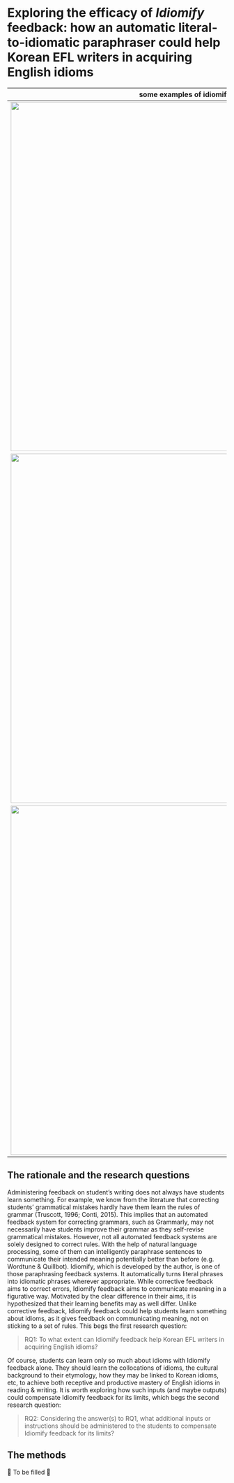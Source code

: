
# Exploring the efficacy of *Idiomify* feedback: how an automatic literal-to-idiomatic paraphraser could help Korean EFL writers in acquiring English idioms

some examples of idiomify |
--- | 
<img src='https://user-images.githubusercontent.com/56193069/162628064-16ad8385-fc2f-4fa5-bde9-d7acd506e53f.png' width='800'> | 
<img src='https://user-images.githubusercontent.com/56193069/162627955-a160ae59-b234-4f9c-a1a0-21a6f7f09bc1.png' width='800'> | 
<img src='https://user-images.githubusercontent.com/56193069/162630136-2718f15a-cb12-466e-90de-958d9b28eb85.png' width='800'> | 



## The rationale and the research questions


Administering feedback on student’s writing does not always have students learn something. For example, we know from the literature that correcting students’ grammatical mistakes hardly have them learn the rules of grammar (Truscott, 1996; Conti, 2015). This implies that an automated feedback system for correcting grammars, such as Grammarly, may not necessarily have students improve their grammar as they self-revise grammatical mistakes. However, not all automated feedback systems are solely designed to correct rules. With the help of natural language processing, some of them can intelligently paraphrase sentences to communicate their intended meaning potentially better than before (e.g. Wordtune & Quillbot). Idiomify, which is developed by the author, is one of those paraphrasing feedback systems. It automatically turns literal phrases into idiomatic phrases wherever appropriate. While corrective feedback aims to correct errors, Idiomify feedback aims to communicate meaning in a figurative way. Motivated by the clear difference in their aims, it is hypothesized that their learning benefits may as well differ. Unlike corrective feedback, Idiomify feedback could help students learn something about idioms, as it gives feedback on communicating meaning, not on sticking to a set of rules. This begs the first research question:

> RQ1: To what extent can Idiomify feedback help Korean EFL writers in acquiring English idioms?

Of course, students can learn only so much about idioms with Idiomify feedback alone. They should learn the collocations of idioms, the cultural background to their etymology, how they may be linked to Korean idioms, etc, to achieve both receptive and productive mastery of English idioms in reading & writing. It is worth exploring how such inputs (and maybe outputs) could compensate Idiomify feedback for its limits, which begs the second research question:

> RQ2: Considering the answer(s) to RQ1, what additional inputs or instructions should be administered to the students to compensate Idiomify feedback for its limits?


## The methods 

🚧 To be filled 🚧
